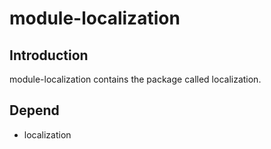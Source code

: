 # module-localization

## Introduction
module-localization contains the package called localization.

## Depend
* localization